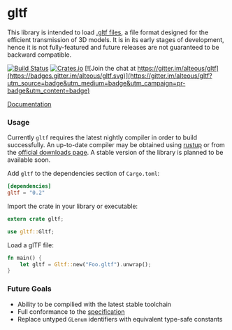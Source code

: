 # gltf

This library is intended to load [.gltf files](https://www.khronos.org/gltf), a file format designed for the efficient transmission of 3D models. It is in its early stages of development, hence it is not fully-featured and future releases are not guaranteed to be backward compatible.

[![Build Status](https://travis-ci.org/Alteous/gltf.svg?branch=master)](https://travis-ci.org/Alteous/gltf)
[![Crates.io](https://img.shields.io/crates/v/gltf.svg?maxAge=2592000)]()
[![Join the chat at https://gitter.im/alteous/gltf](https://badges.gitter.im/alteous/gltf.svg)](https://gitter.im/alteous/gltf?utm_source=badge&utm_medium=badge&utm_campaign=pr-badge&utm_content=badge)

[Documentation](https://docs.rs/gltf)

### Usage

Currently `gltf` requires the latest nightly compiler in order to build successfully. An up-to-date compiler may be obtained using [rustup](https://www.rustup.rs/) or from the [official downloads page](https://www.rust-lang.org/en-US/downloads.html). A stable version of the library is planned to be available soon.

Add `gltf` to the dependencies section of `Cargo.toml`:

```toml
[dependencies]
gltf = "0.2"
```

Import the crate in your library or executable:

```rust
extern crate gltf;

use gltf::Gltf;
```

Load a glTF file:

```rust
fn main() {
    let gltf = Gltf::new("Foo.gltf").unwrap();
}
```

### Future Goals

 * Ability to be compilied with the latest stable toolchain
 * Full conformance to the [specification](https://github.com/KhronosGroup/glTF/blob/master/specification/README.md)
 * Replace untyped `GLenum` identifiers with equivalent type-safe constants

